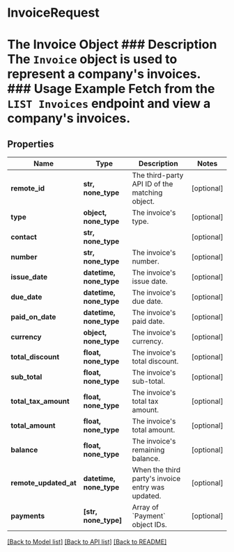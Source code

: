 # InvoiceRequest

# The Invoice Object ### Description The `Invoice` object is used to represent a company's invoices.  ### Usage Example Fetch from the `LIST Invoices` endpoint and view a company's invoices.

## Properties
Name | Type | Description | Notes
------------ | ------------- | ------------- | -------------
**remote_id** | **str, none_type** | The third-party API ID of the matching object. | [optional] 
**type** | **object, none_type** | The invoice&#39;s type. | [optional] 
**contact** | **str, none_type** |  | [optional] 
**number** | **str, none_type** | The invoice&#39;s number. | [optional] 
**issue_date** | **datetime, none_type** | The invoice&#39;s issue date. | [optional] 
**due_date** | **datetime, none_type** | The invoice&#39;s due date. | [optional] 
**paid_on_date** | **datetime, none_type** | The invoice&#39;s paid date. | [optional] 
**currency** | **object, none_type** | The invoice&#39;s currency. | [optional] 
**total_discount** | **float, none_type** | The invoice&#39;s total discount. | [optional] 
**sub_total** | **float, none_type** | The invoice&#39;s sub-total. | [optional] 
**total_tax_amount** | **float, none_type** | The invoice&#39;s total tax amount. | [optional] 
**total_amount** | **float, none_type** | The invoice&#39;s total amount. | [optional] 
**balance** | **float, none_type** | The invoice&#39;s remaining balance. | [optional] 
**remote_updated_at** | **datetime, none_type** | When the third party&#39;s invoice entry was updated. | [optional] 
**payments** | **[str, none_type]** | Array of &#x60;Payment&#x60; object IDs. | [optional] 

[[Back to Model list]](../README.md#documentation-for-models) [[Back to API list]](../README.md#documentation-for-api-endpoints) [[Back to README]](../README.md)


